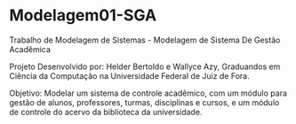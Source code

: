 # Modelagem01-SGA
Trabalho de Modelagem de Sistemas - Modelagem de Sistema De Gestão Acadêmica

Projeto Desenvolvido por:
Helder Bertoldo e Wallyce Azy, Graduandos em Ciência da Computação na Universidade Federal de Juiz de Fora.

Objetivo:
Modelar um sistema de controle acadêmico, com um módulo para gestão de alunos, professores, turmas, disciplinas e cursos, e um módulo de controle do acervo da biblioteca da universidade.
